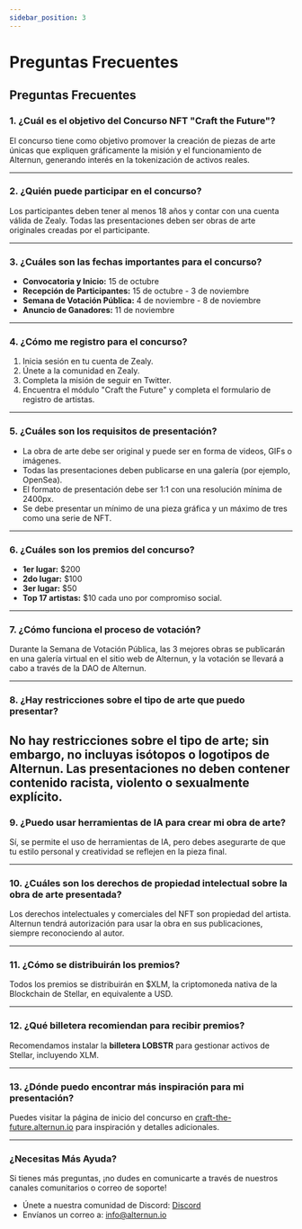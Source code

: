 ```yaml
---
sidebar_position: 3
---
```


# Preguntas Frecuentes

## Preguntas Frecuentes 

### 1. ¿Cuál es el objetivo del Concurso NFT "Craft the Future"?
El concurso tiene como objetivo promover la creación de piezas de arte únicas que expliquen gráficamente la misión y el funcionamiento de Alternun, generando interés en la tokenización de activos reales.

---

### 2. ¿Quién puede participar en el concurso?
Los participantes deben tener al menos 18 años y contar con una cuenta válida de Zealy. Todas las presentaciones deben ser obras de arte originales creadas por el participante.

---

### 3. ¿Cuáles son las fechas importantes para el concurso?
- **Convocatoria y Inicio:** 15 de octubre
- **Recepción de Participantes:** 15 de octubre - 3 de noviembre
- **Semana de Votación Pública:** 4 de noviembre - 8 de noviembre
- **Anuncio de Ganadores:** 11 de noviembre

---

### 4. ¿Cómo me registro para el concurso?
1. Inicia sesión en tu cuenta de Zealy.
2. Únete a la comunidad en Zealy.
3. Completa la misión de seguir en Twitter.
4. Encuentra el módulo "Craft the Future" y completa el formulario de registro de artistas.
   
---

### 5. ¿Cuáles son los requisitos de presentación?
- La obra de arte debe ser original y puede ser en forma de videos, GIFs o imágenes.
- Todas las presentaciones deben publicarse en una galería (por ejemplo, OpenSea).
- El formato de presentación debe ser 1:1 con una resolución mínima de 2400px.
- Se debe presentar un mínimo de una pieza gráfica y un máximo de tres como una serie de NFT.

---

### 6. ¿Cuáles son los premios del concurso?
- **1er lugar:** $200
- **2do lugar:** $100
- **3er lugar:** $50
- **Top 17 artistas:** $10 cada uno por compromiso social.

---

### 7. ¿Cómo funciona el proceso de votación?
Durante la Semana de Votación Pública, las 3 mejores obras se publicarán en una galería virtual en el sitio web de Alternun, y la votación se llevará a cabo a través de la DAO de Alternun.

---

### 8. ¿Hay restricciones sobre el tipo de arte que puedo presentar?
No hay restricciones sobre el tipo de arte; sin embargo, no incluyas isótopos o logotipos de Alternun. Las presentaciones no deben contener contenido racista, violento o sexualmente explícito.
---

### 9. ¿Puedo usar herramientas de IA para crear mi obra de arte?
Sí, se permite el uso de herramientas de IA, pero debes asegurarte de que tu estilo personal y creatividad se reflejen en la pieza final.

---

### 10. ¿Cuáles son los derechos de propiedad intelectual sobre la obra de arte presentada?
Los derechos intelectuales y comerciales del NFT son propiedad del artista. Alternun tendrá autorización para usar la obra en sus publicaciones, siempre reconociendo al autor.

---

### 11. ¿Cómo se distribuirán los premios?
Todos los premios se distribuirán en $XLM, la criptomoneda nativa de la Blockchain de Stellar, en equivalente a USD.

---

### 12. ¿Qué billetera recomiendan para recibir premios?
Recomendamos instalar la **billetera LOBSTR** para gestionar activos de Stellar, incluyendo XLM.

---

### 13. ¿Dónde puedo encontrar más inspiración para mi presentación?
Puedes visitar la página de inicio del concurso en [craft-the-future.alternun.io](https://craft-the-future.alternun.io) para inspiración y detalles adicionales.

---

### ¿Necesitas Más Ayuda?
Si tienes más preguntas, ¡no dudes en comunicarte a través de nuestros canales comunitarios o correo de soporte! 
- Únete a nuestra comunidad de Discord: [Discord](https://discord.gg/E7e6w39H)
- Envíanos un correo a: [info@alternun.io](mailto:info@alternun.io)
